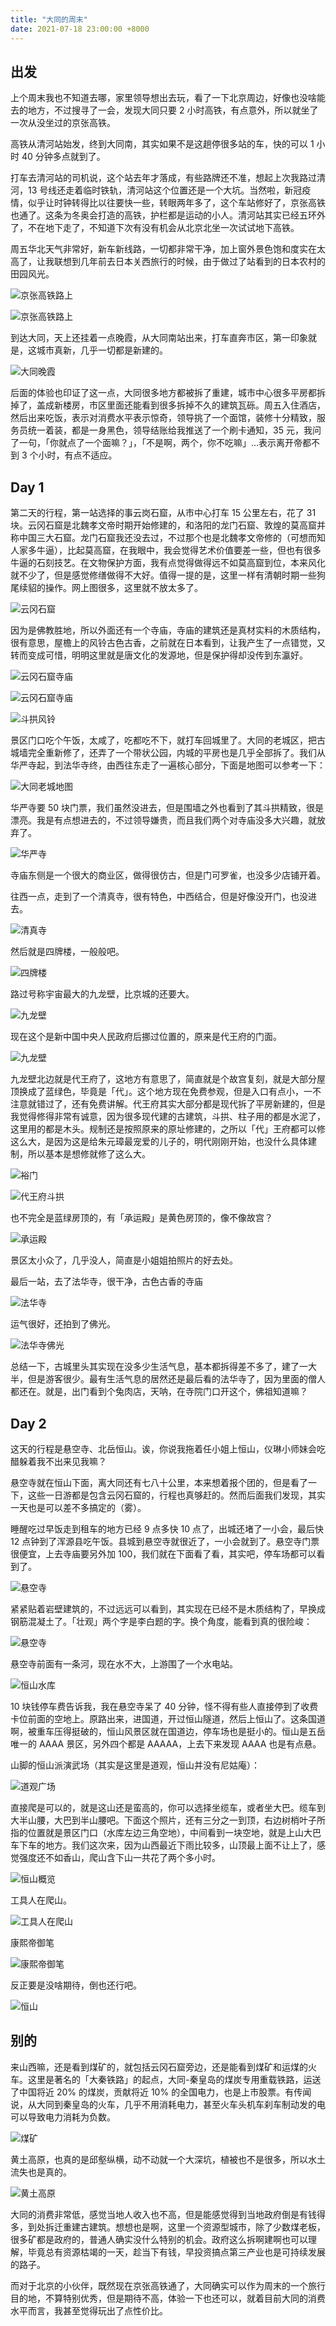```yaml
---
title: "大同的周末"
date: 2021-07-18 23:00:00 +8000
---
```


## 出发

上个周末我也不知道去哪，家里领导想出去玩，看了一下北京周边，好像也没啥能去的地方，不过搜寻了一会，发现大同只要 2 小时高铁，有点意外，所以就坐了一次从没坐过的京张高铁。

高铁从清河站始发，终到大同南，其实如果不是这趟停很多站的车，快的可以 1 小时 40 分钟多点就到了。

打车去清河站的司机说，这个站去年才落成，有些路牌还不准，想起上次我路过清河，13 号线还走着临时铁轨，清河站这个位置还是一个大坑。当然啦，新冠疫情，似乎让时钟转得比以往要快一些，转眼两年多了，这个车站修好了，京张高铁也通了。这条为冬奥会打造的高铁，护栏都是运动的小人。清河站其实已经五环外了，不在地下走了，不知道下次有没有机会从北京北坐一次试试地下高铁。

周五华北天气非常好，新车新线路，一切都非常干净，加上窗外景色饱和度实在太高了，让我联想到几年前去日本关西旅行的时候，由于做过了站看到的日本农村的田园风光。

![京张高铁路上](/images/2021-07-18-da-tong/jing-zhang-gao-tie-1.jpeg)

![京张高铁路上](/images/2021-07-18-da-tong/jing-zhang-gao-tie-2.jpeg)

到达大同，天上还挂着一点晚霞，从大同南站出来，打车直奔市区，第一印象就是，这城市真新，几乎一切都是新建的。

![大同晚霞](/images/2021-07-18-da-tong/da-tong-wan-xia.jpeg)

后面的体验也印证了这一点，大同很多地方都被拆了重建，城市中心很多平房都拆掉了，盖成新楼房，市区里面还能看到很多拆掉不久的建筑瓦砾。周五入住酒店，然后出来吃饭，表示对消费水平表示惊奇，领导挑了一个面馆，装修十分精致，服务员统一着装，都是一身黑色，领导结账给我推送了一个刷卡通知，35 元，我问了一句，「你就点了一个面嘛？」，「不是啊，两个，你不吃嘛」…表示离开帝都不到 3 个小时，有点不适应。

## Day 1

第二天的行程，第一站选择的事云岗石窟，从市中心打车 15 公里左右，花了 31 块。云冈石窟是北魏孝文帝时期开始修建的，和洛阳的龙门石窟、敦煌的莫高窟并称中国三大石窟。龙门石窟我还没去过，不过那个也是北魏孝文帝修的（可想而知人家多牛逼），比起莫高窟，在我眼中，我会觉得艺术价值要差一些，但也有很多牛逼的石刻技艺。在文物保护方面，我有点觉得做得远不如莫高窟到位，本来风化就不少了，但是感觉修缮做得不大好。值得一提的是，这里一样有清朝时期一些狗尾续貂的操作。网上图很多，这里就不放太多了。

![云冈石窟](/images/2021-07-18-da-tong/yun-gang-shi-ku.jpeg)

因为是佛教胜地，所以外面还有一个寺庙，寺庙的建筑还是真材实料的木质结构，很有意思，屋檐上的风铃古色古香，之前就在日本看到，让我产生了一点错觉，又转而变成可惜，明明这里就是唐文化的发源地，但是保护得却没传到东瀛好。

![云冈石窟寺庙](/images/2021-07-18-da-tong/yun-gang-shi-ku-si-miao-1.jpeg)

![云冈石窟寺庙](/images/2021-07-18-da-tong/yun-gang-shi-ku-si-miao-2.jpeg)

![斗拱风铃](/images/2021-07-18-da-tong/dou-gong-feng-ling.jpg)

景区门口吃个午饭，太咸了，吃都吃不下，就打车回城里了。大同的老城区，把古城墙完全重新修了，还弄了一个带状公园，内城的平房也是几乎全部拆了。我们从华严寺起，到法华寺终，由西往东走了一遍核心部分，下面是地图可以参考一下：

![大同老城地图](/images/2021-07-18-da-tong/da-tong-map.png)

华严寺要 50 块门票，我们虽然没进去，但是围墙之外也看到了其斗拱精致，很是漂亮。我是有点想进去的，不过领导嫌贵，而且我们两个对寺庙没多大兴趣，就放弃了。

![华严寺](/images/2021-07-18-da-tong/hua-yan-si.jpeg)

寺庙东侧是一个很大的商业区，做得很仿古，但是门可罗雀，也没多少店铺开着。

往西一点，走到了一个清真寺，很有特色，中西结合，但是好像没开门，也没进去。

![清真寺](/images/2021-07-18-da-tong/qing-zhen-si.jpeg)

然后就是四牌楼，一般般吧。

![四牌楼](/images/2021-07-18-da-tong/si-pai-lou.jpeg)

路过号称宇宙最大的九龙壁，比京城的还要大。

![九龙壁](/images/2021-07-18-da-tong/jiu-long-bi-1.jpeg)

现在这个是新中国中央人民政府后挪过位置的，原来是代王府的门面。

![九龙壁](/images/2021-07-18-da-tong/jiu-long-bi-2.jpeg)

九龙壁北边就是代王府了，这地方有意思了，简直就是个故宫复刻，就是大部分屋顶换成了蓝绿色，毕竟是「代」。这个地方现在免费参观，但是入口有点小，一不注意就错过了，还有免费讲解。代王府其实大部分都是现代拆了平房新建的，但是我觉得修得非常有诚意，因为很多现代建的古建筑，斗拱、柱子用的都是水泥了，这里用的都是木头。规制还是按照原来的原址修建的，之所以「代」王府都可以修这么大，是因为这是给朱元璋最宠爱的儿子的，明代刚刚开始，也没什么具体建制，所以基本是想修就修了这么大。

![裕门](/images/2021-07-18-da-tong/yu-men.jpg)

![代王府斗拱](/images/2021-07-18-da-tong/dai-wang-fu-dou-gong.jpg)

也不完全是蓝绿房顶的，有「承运殿」是黄色房顶的，像不像故宫？

![承运殿](/images/2021-07-18-da-tong/cheng-yun-dian.jpeg)

景区太小众了，几乎没人，简直是小姐姐拍照片的好去处。

最后一站，去了法华寺，很干净，古色古香的寺庙

![法华寺](/images/2021-07-18-da-tong/fa-hua-si.jpeg)

运气很好，还拍到了佛光。

![法华寺佛光](/images/2021-07-18-da-tong/fa-hua-si-fo-guang.jpeg)

总结一下，古城里头其实现在没多少生活气息，基本都拆得差不多了，建了一大半，但是游客很少。最有生活气息的居然还是最后看的法华寺了，因为里面的僧人都还在。就是，出门看到个兔肉店，天呐，在寺院门口开这个，佛祖知道嘛？

## Day 2

这天的行程是悬空寺、北岳恒山。诶，你说我拖着任小姐上恒山，仪琳小师妹会吃醋躲着我不出来见我嘛？

悬空寺就在恒山下面，离大同还有七八十公里，本来想着报个团的，但是看了一下，这些一日游都是包含云冈石窟的，行程也真够赶的。然而后面我们发现，其实一天也是可以差不多搞定的（雾）。

睡醒吃过早饭走到租车的地方已经 9 点多快 10 点了，出城还堵了一小会，最后快 12 点钟到了浑源县吃午饭。县城到悬空寺就很近了，一小会就到了。悬空寺门票很便宜，上去寺庙要另外加 100，我们就在下面看了看，其实吧，停车场都可以看到了。

![悬空寺](/images/2021-07-18-da-tong/xuan-kong-si-1.jpeg)

紧紧贴着岩壁建筑的，不过远远可以看到，其实现在已经不是木质结构了，早换成钢筋混凝土了。「壮观」两个字是李白题的字。换个角度，能看到真的很险峻：

![悬空寺](/images/2021-07-18-da-tong/xuan-kong-si-2.jpeg)

悬空寺前面有一条河，现在水不大，上游围了一个水电站。

![恒山水库](/images/2021-07-18-da-tong/heng-shan-shui-ku.jpeg)

10 块钱停车费告诉我，我在悬空寺呆了 40 分钟，怪不得有些人直接停到了收费卡位前面的空地上。原路出来，进国道，开过恒山隧道，然后上恒山了。这条国道啊，被重车压得挺破的，恒山风景区就在国道边，停车场也是挺小的。恒山是五岳唯一的 AAAA 景区，另外四个都是 AAAAA，上去下来发现 AAAA 也是有点悬。

山脚的恒山派演武场（其实是这里是道观，恒山并没有尼姑庵）：

![道观广场](/images/2021-07-18-da-tong/dao-guan-guang-chang.jpg)

直接爬是可以的，就是这山还是蛮高的，你可以选择坐缆车，或者坐大巴。缆车到大半山腰，大巴到半山腰吧。下面这个照片，还有三分之一到顶，右边树梢叶子所指的位置就是景区门口（水库左边三角空地），中间看到一块空地，就是上山大巴车下车的地方。我们这次来，因为山西最近下雨比较多，山顶最上面不让上了，感觉强度还不如香山，爬山含下山一共花了两个多小时。

![恒山概览](/images/2021-07-18-da-tong/heng-shan-overview.jpeg)

工具人在爬山。

![工具人在爬山](/images/2021-07-18-da-tong/gong-ju-ren.jpg)

康熙帝御笔

![康熙帝御笔](/images/2021-07-18-da-tong/kang-xi-heng-shan.jpeg)

反正要是没啥期待，倒也还行吧。

![恒山](/images/2021-07-18-da-tong/heng-shan.jpg)

## 别的

来山西嘛，还是看到煤矿的，就包括云冈石窟旁边，还是能看到煤矿和运煤的火车。这里是著名的「大秦铁路」的起点，大同-秦皇岛的煤炭专用重载铁路，运送了中国将近 20% 的煤炭，贡献将近 10% 的全国电力，也是上市股票。有传闻说，从大同到秦皇岛的火车，几乎不用消耗电力，甚至火车头机车刹车制动发的电可以导致电力消耗为负数。

![煤矿](/images/2021-07-18-da-tong/mei-kuang.jpg)

黄土高原，也真的是邱壑纵横，动不动就一个大深坑，植被也不是很多，所以水土流失也是真的。

![黄土高原](/images/2021-07-18-da-tong/huang-tu-gao-yuan.jpeg)

大同的消费非常低，感觉当地人收入也不高，但是能感觉得到当地政府倒是有钱得多，到处拆迁重建古建筑。想想也是啊，这里一个资源型城市，除了少数煤老板，很多矿都是政府的，普通人确实没什么特别的机会。政府这么拆啊建啊也可以理解，毕竟总有资源枯竭的一天，趁当下有钱，早投资搞点第三产业也是可持续发展的路子。

而对于北京的小伙伴，既然现在京张高铁通了，大同确实可以作为周末的一个旅行目的地，不算特别优秀，但是期待不高，体验一下也还可以，就着目前大同的消费水平而言，我甚至觉得玩出了点性价比。
